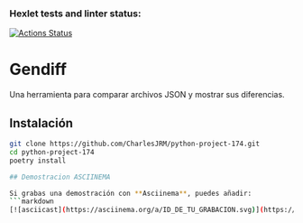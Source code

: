 ### Hexlet tests and linter status:
[![Actions Status](https://github.com/CharlesJRM/python-project-174/actions/workflows/hexlet-check.yml/badge.svg)](https://github.com/CharlesJRM/python-project-174/actions)

# Gendiff

Una herramienta para comparar archivos JSON y mostrar sus diferencias.

## Instalación
```bash
git clone https://github.com/CharlesJRM/python-project-174.git
cd python-project-174
poetry install

## Demostracion ASCIINEMA

Si grabas una demostración con **Asciinema**, puedes añadir:
```markdown
[![asciicast](https://asciinema.org/a/ID_DE_TU_GRABACION.svg)](https://asciinema.org/a/ID_DE_TU_GRABACION)
